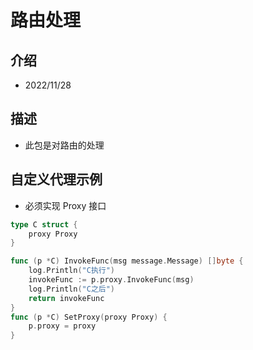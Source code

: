 # 路由处理
## 介绍
- 2022/11/28

## 描述
- 此包是对路由的处理

## 自定义代理示例
- 必须实现 Proxy 接口

```go
type C struct {
	proxy Proxy
}

func (p *C) InvokeFunc(msg message.Message) []byte {
	log.Println("C执行")
	invokeFunc := p.proxy.InvokeFunc(msg)
	log.Println("C之后")
	return invokeFunc
}
func (p *C) SetProxy(proxy Proxy) {
	p.proxy = proxy
}

```